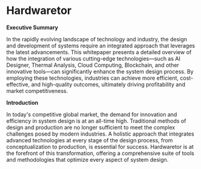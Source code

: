 # Hardwaretor

**Executive Summary**


In the rapidly evolving landscape of technology and industry, the design and development of
systems require an integrated approach that leverages the latest advancements. This whitepaper
presents a detailed overview of how the integration of various cutting-edge technologies—such as
AI Designer, Thermal Analysis, Cloud Computing, Blockchain, and other innovative tools—can
significantly enhance the system design process. By employing these technologies, industries can
achieve more efficient, cost-effective, and high-quality outcomes, ultimately driving profitability
and market competitiveness.


**Introduction**


In today's competitive global market, the demand for innovation and efficiency in system design is
at an all-time high. Traditional methods of design and production are no longer sufficient to meet
the complex challenges posed by modern industries. A holistic approach that integrates advanced
technologies at every stage of the design process, from conceptualization to production, is essential
for success. Hardwaretor is at the forefront of this transformation, offering a comprehensive suite of
tools and methodologies that optimize every aspect of system design.
